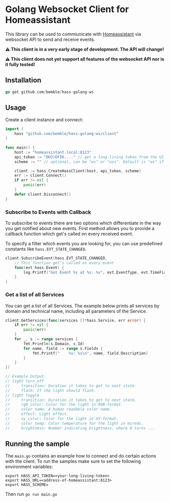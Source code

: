 # Golang Websocket Client for Homeassistant

This library can be used to commiunicate with [Homeassistant](https://homeassistant.io) via websocket API to send and receive events.

**:warning: This client is in a very early stage of development. The API will change!**

**:warning: This client does not yet support all features of the websocket API nor is it fully tested!**

## Installation

```go
go get github.com/bemble/hass-golang-ws
```

## Usage

Create a client instance and connect:

```go
import (
    hass "github.com/bemble/hass-golang-ws/client"
)

func main() {
    host := "homeassistant.local:8123"
    api_token := "DHJ)DFIK...." // get a long-living token from the UI
    scheme := "" // optional, can be "ws" or "wss". Default is "ws" if none or empty string given

    client := hass.CreateHassClient(host, api_token, scheme)
    err := client.Connect()
    if err != nil {
        panic(err)
    }
    defer client.Disconnect()
}
```

### Subscribe to Events with Callback

To subscribe to events there are two options which differentiate in the way you get
notified about new events. First method allows you to provide a callback function
which get's called on every received event.

To specify a filter which events you are looking for, you can use predefined constants like `hass.EVT_STATE_CHANGED`.

```go
client.SubscribeEvent(hass.EVT_STATE_CHANGED,
    // This function get's called on every event
    func(evt hass.Event) {
		log.Printf("Got Event %s at %s: %v", evt.EventType, evt.TimeFired, evt.Data)
    }
)
```

### Get a list of all Services

You can get a list of all Services. The example below prints all services by domain and technical name, including all parameters of the Service.

```go
client.GetServices(func(services []*hass.Service, err error) {
    if err != nil {
        panic(err)
    }
    for _, s := range services {
        fmt.Println(s.Domain, s.Id)
        for name, field := range s.Fields {
            fmt.Printf("    %s: %s\n", name, field.Description)
        }
    }
})

// Example Output:
// light turn_off
//     transition: Duration it takes to get to next state.
//     flash: If the light should flash.
// light toggle
//     transition: Duration it takes to get to next state.
//     rgb_color: Color for the light in RGB-format.
//     color_name: A human readable color name.
//     effect: Light effect.
//     xy_color: Color for the light in XY-format.
//     color_temp: Color temperature for the light in mireds.
//     brightness: Number indicating brightness, where 0 turns ...
```

## Running the sample

The `main.go` contains an example how to connect and do certain actions with the client.
To run the samples make sure to set the following environment variables:

```
export HASS_API_TOKEN=<your-long-living-token>
export HASS_URL=<address-of-homeassistant:8123>
export HASS_SCHEME=
```

Then run `go run main.go`
